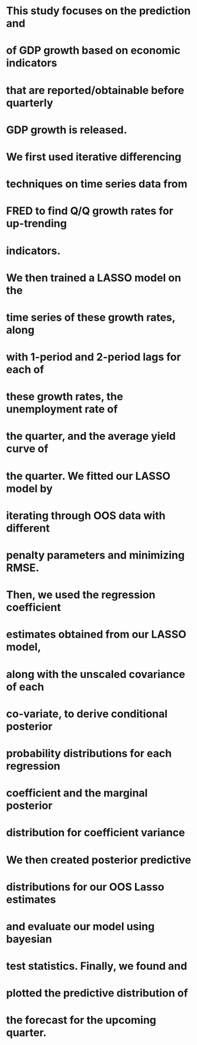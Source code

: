 # This study focuses on the prediction and
# of GDP growth based on economic indicators
# that are reported/obtainable before quarterly
# GDP growth is released.

# We first used iterative differencing
# techniques on time series data from
# FRED to find Q/Q growth rates for up-trending 
# indicators. 
# We then trained a LASSO model on the
# time series of these growth rates, along
# with 1-period and 2-period lags for each of
# these growth rates, the unemployment rate of
# the quarter, and the average yield curve of
# the quarter. We fitted our LASSO model by
# iterating through OOS data with different
# penalty parameters and minimizing RMSE.

# Then, we used the regression coefficient
# estimates obtained from our LASSO model,
# along with the unscaled covariance of each 
# co-variate, to derive conditional posterior 
# probability distributions for each regression
# coefficient and the marginal posterior
# distribution for coefficient variance

# We then created posterior predictive
# distributions for our OOS Lasso estimates
# and evaluate our model using bayesian
# test statistics. Finally, we found and 
# plotted the predictive distribution of 
# the forecast for the upcoming quarter.
